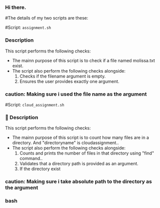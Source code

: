 ### Hi there.

#The details of my two scripts are these:

#Script: `assignment.sh`
###  Description

This script performs the following checks:

- The mainn purpose of this script is to check if a file named molissa.txt exist.
- The script also perform the following checks alongside:
    1.  Checks if the filename argument is empty.
    2.  Ensures the user provides exactly one argument.

### caution: Making sure i used the file name as the argument

#Script: `cloud_assignment.sh`
### 📝 Description

This script performs the following checks:

- The mainn purpose of this script is to count how many files are in a directory. And "directoryname" is cloudassignment..
- The script also perform the following checks alongside:
    1.  Counts and prints the number of files in that directory using "find" command..
    2.  Validates that a directory path is provided as an argument.
    3.  If the directory exist

### caution: Making sure i take absolute path to the directory as the argument

### bash
